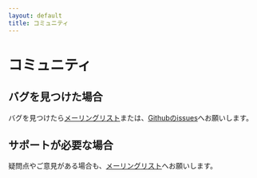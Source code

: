 ```yaml
---
layout: default
title: コミュニティ
---
```


コミュニティ
==============

バグを見つけた場合
------------------
バグを見つけたら[メーリングリスト](http://lists.sourceforge.jp/mailman/listinfo/logaling-users)または、[Githubのissues](https://github.com/logaling/logaling-command/issues)へお願いします。


サポートが必要な場合
--------------------
疑問点やご意見がある場合も、[メーリングリスト](http://lists.sourceforge.jp/mailman/listinfo/logaling-users)へお願いします。


